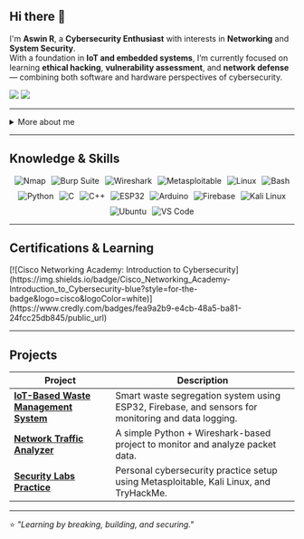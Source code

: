 ## Hi there 👋

I'm **Aswin R**, a **Cybersecurity Enthusiast** with interests in **Networking** and **System Security**.  
With a foundation in **IoT and embedded systems**, I’m currently focused on learning **ethical hacking**, **vulnerability assessment**, and **network defense** — combining both software and hardware perspectives of cybersecurity.

<a href="https://linkedin.com/in/aswinr"><img src="https://img.shields.io/badge/-LinkedIn-0072b1?&style=for-the-badge&logo=linkedin&logoColor=white" /></a>
<a href="mailto:aswinr773@gmail.com"><img src="https://img.shields.io/badge/-Email-D14836?style=for-the-badge&logo=gmail&logoColor=white" /></a>

---

<details>
  <summary>More about me</summary>

- **Name:** Aswin R  
- **From:** Kerala, India  
- **Interests:** Cybersecurity | Networking | System Defense  
- Background in **Mechatronics** and **IoT**, with practical experience using ESP32, Arduino, and Firebase.  
- Currently exploring **ethical hacking**, **penetration testing**, and **network security tools**.  
- Passionate about building secure systems and understanding how vulnerabilities arise in real-world environments.

</details>

---

<h2 id="knowledge_skills" align=''> Knowledge & Skills </h2>

<div align="left" style="display: flex; flex-wrap: wrap; justify-content: center; gap: 10px;">

  <img src="https://img.shields.io/badge/Nmap-0078D6?style=for-the-badge&logo=wireshark&color=000000" alt="Nmap" />
  <img src="https://img.shields.io/badge/Burp_Suite-F58025?style=for-the-badge&logo=burp-suite&color=000000" alt="Burp Suite" />
  <img src="https://img.shields.io/badge/Wireshark-1679A7?style=for-the-badge&logo=wireshark&color=000000" alt="Wireshark" />
  <img src="https://img.shields.io/badge/Metasploitable-Lab-red?style=for-the-badge&color=000000" alt="Metasploitable" />
  <img src="https://img.shields.io/badge/Linux-FCC624?style=for-the-badge&logo=linux&color=000000" alt="Linux" />
  <img src="https://img.shields.io/badge/Bash-4EAA25?style=for-the-badge&logo=gnu-bash&color=000000" alt="Bash" />
  <img src="https://img.shields.io/badge/Python-3776AB?style=for-the-badge&logo=python&color=000000" alt="Python" />
  <img src="https://img.shields.io/badge/C-00599C?style=for-the-badge&logo=c&color=000000" alt="C" />
  <img src="https://img.shields.io/badge/C++-00599C?style=for-the-badge&logo=cplusplus&color=000000" alt="C++" />
  <img src="https://img.shields.io/badge/ESP32-000000?style=for-the-badge&logo=espressif&color=000000" alt="ESP32" />
  <img src="https://img.shields.io/badge/Arduino-00979D?style=for-the-badge&logo=arduino&color=000000" alt="Arduino" />
  <img src="https://img.shields.io/badge/Firebase-FFCA28?style=for-the-badge&logo=firebase&color=000000" alt="Firebase" />
  <img src="https://img.shields.io/badge/Kali_Linux-557C94?style=for-the-badge&logo=kali-linux&color=000000" alt="Kali Linux" />
  <img src="https://img.shields.io/badge/Ubuntu-E95420?style=for-the-badge&logo=ubuntu&color=000000" alt="Ubuntu" />
  <img src="https://img.shields.io/badge/VS_Code-007ACC?style=for-the-badge&logo=visual-studio-code&color=000000" alt="VS Code" />

</div>

---

<h2 id="Certifications" align=''> Certifications & Learning </h2>

<div>
[![Cisco Networking Academy: Introduction to Cybersecurity](https://img.shields.io/badge/Cisco_Networking_Academy-Introduction_to_Cybersecurity-blue?style=for-the-badge&logo=cisco&logoColor=white)](https://www.credly.com/badges/fea9a2b9-e4cb-48a5-ba81-24fcc25db845/public_url)
</div>

---

<h2 id="Projects" align=''> Projects </h2>

| **Project** | **Description** |
|--------------|-----------------|
| **[IoT-Based Waste Management System](https://github.com/)** | Smart waste segregation system using ESP32, Firebase, and sensors for monitoring and data logging. |
| **[Network Traffic Analyzer](https://github.com/)** | A simple Python + Wireshark-based project to monitor and analyze packet data. |
| **[Security Labs Practice](https://github.com/)** | Personal cybersecurity practice setup using Metasploitable, Kali Linux, and TryHackMe. |

---

⭐ *"Learning by breaking, building, and securing."*
